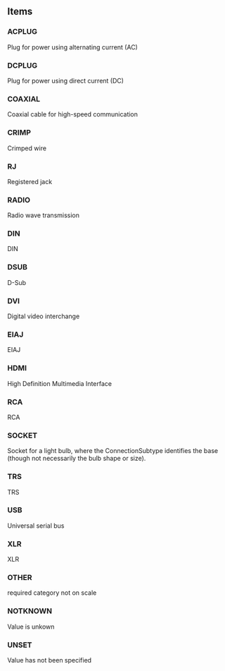 

<!-- end of short definition -->
## Items

### ACPLUG
Plug for power using alternating current (AC)

### DCPLUG
Plug for power using direct current (DC)

### COAXIAL
Coaxial cable for high-speed communication

### CRIMP
Crimped wire

### RJ
Registered jack

### RADIO
Radio wave transmission

### DIN
DIN

### DSUB
D-Sub

### DVI
Digital video interchange

### EIAJ
EIAJ

### HDMI
High Definition Multimedia Interface

### RCA
RCA

### SOCKET
Socket for a light bulb, where the ConnectionSubtype identifies the base (though not necessarily the bulb shape or size).

### TRS
TRS

### USB
Universal serial bus

### XLR
XLR

### OTHER
required category not on scale

### NOTKNOWN
Value is unkown

### UNSET
Value has not been specified
